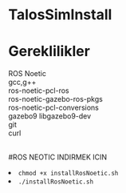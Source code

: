 # TalosSimInstall

# Gereklilikler
ROS Noetic<br>
gcc,g++<br>
ros-noetic-pcl-ros<br> 
ros-noetic-gazebo-ros-pkgs<br>
ros-noetic-pcl-conversions<br>
gazebo9 libgazebo9-dev<br>
git <br>
curl<br>
<br>

#ROS NEOTIC INDIRMEK ICIN<br>

<li><code>chmod +x installRosNoetic.sh</code></li>
<li><code>./installRosNoetic.sh</code></li>


